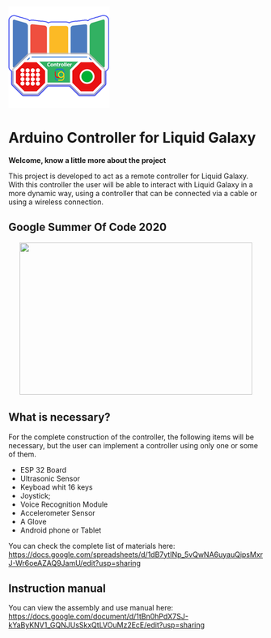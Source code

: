 ![Logo](./Docs/AppIconv2.png)

# Arduino Controller for Liquid Galaxy

__Welcome, know a little more about the project__

This project is developed to act as a remote controller for Liquid Galaxy. With this controller the user will be able to interact with Liquid Galaxy in a more dynamic way, using a controller that can be connected via a cable or using a wireless connection.

 ## __Google Summer Of Code 2020__
 
 <p align="center"> 
 <img width="460" height="300" src="https://jderobot.github.io/assets/images/activities/gsoc-2020.jpg">
</p>


## __What is necessary?__

For the complete construction of the controller, the following items will be necessary, but the user can implement a controller using only one or some of them.
 
 * ESP 32 Board
 * Ultrasonic Sensor
 * Keyboad whit 16 keys
 * Joystick;
 * Voice Recognition Module
 * Accelerometer Sensor
 * A Glove
 * Android phone or Tablet
 
 You can check the complete list of materials here: https://docs.google.com/spreadsheets/d/1dB7ytINp_5vQwNA6uyauQipsMxrJ-Wr6oeAZAQ9JamU/edit?usp=sharing

## __Instruction manual__
 You can view the assembly and use manual here: https://docs.google.com/document/d/1tBn0hPdX7SJ-kYaByKNV1_GQNJUsSkxQtLVOuMz2EcE/edit?usp=sharing